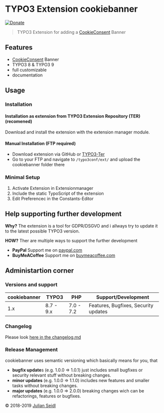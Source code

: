 # TYPO3 Extension cookiebanner
[![Donate](https://img.shields.io/badge/Donate-PayPal-green.svg)](https://www.paypal.me/jseidlAT/5.99)
> TYPO3 Extension for adding a [CookieConsent](https://cookieconsent.insites.com) Banner

## Features
- [CookieConsent](https://cookieconsent.insites.com) Banner
- TYPO3 8 & TYPO3 9
- full customizable
- documentation

## Usage
### Installation

#### Installation as extension from TYPO3 Extension Repository (TER) (recomened)
Download and install the extension with the extension manager module.

#### Manual Installation (FTP required)

- Download extension via GitHub or [TYPO3-Ter](https://extensions.typo3.org/extension/cookiebanner/)
- Go to your FTP and navigate to `/typo3conf/ext/` and upload the cookiebanner folder there
### Minimal Setup

1. Activate Extension in Extensionmanager
2. Include the static TypoScript of the extension 
3. Edit Preferencec in the Constants-Editor

## Help supporting further development

**Why?** The extension is a tool for GDPR/DSGVO and i allways try to update it to the latest possible TYPO3 version.

**HOW?** Ther are multiple ways to support the further development
- **PayPal** Support me on [paypal.com](https://www.paypal.me/jseidlAT)
- **BuyMeACoffee** Support me on [buymeacoffee.com](https://www.buymeacoffee.com/jseidl)

## Administartion corner

### Versions and support

| cookiebanner | TYPO3      | PHP       | Support/Development                  |
| ------------ | ---------- | --------- | ------------------------------------ |
| 1.x          | 8.7 - 9.x  | 7.0 - 7.2 | Features, Bugfixes, Security updates |

### Changelog

Please look [here in the changelog.md](https://github.com/Thejuse/cookiebanner/blob/master/CHANGELOG.md)

### Release Management
cookiebanner uses semantic versioning which basically means for you, that

- **bugfix update**s (e.g. 1.0.0 => 1.0.1) just includes small bugfixes or security relevant stuff without breaking changes.
- **minor updates** (e.g. 1.0.0 => 1.1.0) includes new features and smaller tasks without breaking changes.
- **major updates** (e.g. 1.0.0 => 2.0.0) breaking changes wich can be refactorings, features or bugfixes.

&copy; 2018-2019 [Julian Seidl](https://www.jseidl.at)
